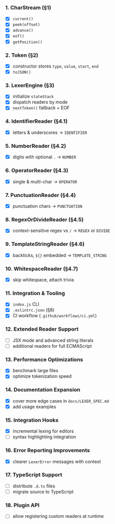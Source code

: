 ### 1. CharStream (§1)
- [x] `current()`
- [x] `peek(offset)`
- [x] `advance()`
- [x] `eof()`
- [x] `getPosition()`

### 2. Token (§2)
- [x] constructor stores `type`, `value`, `start`, `end`
- [x] `toJSON()`

### 3. LexerEngine (§3)
- [x] initialize `stateStack`
- [x] dispatch readers by mode
- [x] `nextToken()` fallback + EOF

### 4. IdentifierReader (§4.1)
- [x] letters & underscores → `IDENTIFIER`

### 5. NumberReader (§4.2)
- [x] digits with optional `.` → `NUMBER`

### 6. OperatorReader (§4.3)
- [x] single & multi-char → `OPERATOR`

### 7. PunctuationReader (§4.4)
- [x] punctuation chars → `PUNCTUATION`

### 8. RegexOrDivideReader (§4.5)
 - [x] context-sensitive regex vs `/` → `REGEX` or `DIVIDE`

### 9. TemplateStringReader (§4.6)
 - [x] backticks, `${}` embedded → `TEMPLATE_STRING`

### 10. WhitespaceReader (§4.7)
 - [x] skip whitespace, attach trivia

### 11. Integration & Tooling
- [x] `index.js` CLI
- [x] `.eslintrc.json` (§8)
- [x] CI workflow (`.github/workflows/ci.yml`)

### 12. Extended Reader Support
- [ ] JSX mode and advanced string literals
- [ ] additional readers for full ECMAScript

### 13. Performance Optimizations
- [x] benchmark large files
- [x] optimize tokenization speed

### 14. Documentation Expansion
- [x] cover more edge cases in `docs/LEXER_SPEC.md`
- [x] add usage examples

### 15. Integration Hooks
- [x] incremental lexing for editors
- [ ] syntax highlighting integration

### 16. Error Reporting Improvements
- [x] clearer `LexerError` messages with context

### 17. TypeScript Support
- [ ] distribute `.d.ts` files
- [ ] migrate source to TypeScript

### 18. Plugin API
- [ ] allow registering custom readers at runtime
